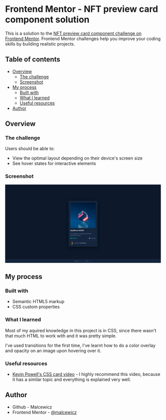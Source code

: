 # Frontend Mentor - NFT preview card component solution

This is a solution to the [NFT preview card component challenge on Frontend Mentor](https://www.frontendmentor.io/challenges/nft-preview-card-component-SbdUL_w0U). Frontend Mentor challenges help you improve your coding skills by building realistic projects. 

## Table of contents

- [Overview](#overview)
  - [The challenge](#the-challenge)
  - [Screenshot](#screenshot)
- [My process](#my-process)
  - [Built with](#built-with)
  - [What I learned](#what-i-learned)
  - [Useful resources](#useful-resources)
- [Author](#author)

## Overview

### The challenge

Users should be able to:

- View the optimal layout depending on their device's screen size
- See hover states for interactive elements

### Screenshot

![](/images/screenshot.png)

## My process

### Built with

- Semantic HTML5 markup
- CSS custom properties

### What I learned

Most of my aquired knowledge in this project is in CSS, since there wasn't that much HTML to work with and it was pretty simple.

I've used transitions for the first time, 
I've learnt how to do a color overlay and opacity on an image upon hovering over it.

### Useful resources

- [Kevin Powell's CSS card video](https://www.youtube.com/watch?v=5DEq5cWNYt8) - I highly recommend this video, because it has a similar topic and everything is explained very well.

## Author

- Github - Malcewicz
- Frontend Mentor - [@malcewicz](https://www.frontendmentor.io/profile/malcewicz)

